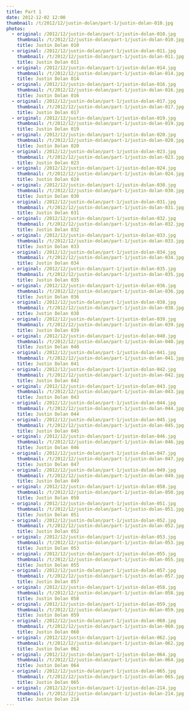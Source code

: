 ```yaml
---
title: Part 1
date: 2012-12-02 12:00
thumbnail: /t/2012/12/justin-dolan/part-1/justin-dolan-010.jpg
photos:
  - original: /2012/12/justin-dolan/part-1/justin-dolan-010.jpg
    thumbnail: /t/2012/12/justin-dolan/part-1/justin-dolan-010.jpg
    title: Justin Dolan 010
  - original: /2012/12/justin-dolan/part-1/justin-dolan-011.jpg
    thumbnail: /t/2012/12/justin-dolan/part-1/justin-dolan-011.jpg
    title: Justin Dolan 011
  - original: /2012/12/justin-dolan/part-1/justin-dolan-014.jpg
    thumbnail: /t/2012/12/justin-dolan/part-1/justin-dolan-014.jpg
    title: Justin Dolan 014
  - original: /2012/12/justin-dolan/part-1/justin-dolan-016.jpg
    thumbnail: /t/2012/12/justin-dolan/part-1/justin-dolan-016.jpg
    title: Justin Dolan 016
  - original: /2012/12/justin-dolan/part-1/justin-dolan-017.jpg
    thumbnail: /t/2012/12/justin-dolan/part-1/justin-dolan-017.jpg
    title: Justin Dolan 017
  - original: /2012/12/justin-dolan/part-1/justin-dolan-019.jpg
    thumbnail: /t/2012/12/justin-dolan/part-1/justin-dolan-019.jpg
    title: Justin Dolan 019
  - original: /2012/12/justin-dolan/part-1/justin-dolan-020.jpg
    thumbnail: /t/2012/12/justin-dolan/part-1/justin-dolan-020.jpg
    title: Justin Dolan 020
  - original: /2012/12/justin-dolan/part-1/justin-dolan-023.jpg
    thumbnail: /t/2012/12/justin-dolan/part-1/justin-dolan-023.jpg
    title: Justin Dolan 023
  - original: /2012/12/justin-dolan/part-1/justin-dolan-024.jpg
    thumbnail: /t/2012/12/justin-dolan/part-1/justin-dolan-024.jpg
    title: Justin Dolan 024
  - original: /2012/12/justin-dolan/part-1/justin-dolan-030.jpg
    thumbnail: /t/2012/12/justin-dolan/part-1/justin-dolan-030.jpg
    title: Justin Dolan 030
  - original: /2012/12/justin-dolan/part-1/justin-dolan-031.jpg
    thumbnail: /t/2012/12/justin-dolan/part-1/justin-dolan-031.jpg
    title: Justin Dolan 031
  - original: /2012/12/justin-dolan/part-1/justin-dolan-032.jpg
    thumbnail: /t/2012/12/justin-dolan/part-1/justin-dolan-032.jpg
    title: Justin Dolan 032
  - original: /2012/12/justin-dolan/part-1/justin-dolan-033.jpg
    thumbnail: /t/2012/12/justin-dolan/part-1/justin-dolan-033.jpg
    title: Justin Dolan 033
  - original: /2012/12/justin-dolan/part-1/justin-dolan-034.jpg
    thumbnail: /t/2012/12/justin-dolan/part-1/justin-dolan-034.jpg
    title: Justin Dolan 034
  - original: /2012/12/justin-dolan/part-1/justin-dolan-035.jpg
    thumbnail: /t/2012/12/justin-dolan/part-1/justin-dolan-035.jpg
    title: Justin Dolan 035
  - original: /2012/12/justin-dolan/part-1/justin-dolan-036.jpg
    thumbnail: /t/2012/12/justin-dolan/part-1/justin-dolan-036.jpg
    title: Justin Dolan 036
  - original: /2012/12/justin-dolan/part-1/justin-dolan-038.jpg
    thumbnail: /t/2012/12/justin-dolan/part-1/justin-dolan-038.jpg
    title: Justin Dolan 038
  - original: /2012/12/justin-dolan/part-1/justin-dolan-039.jpg
    thumbnail: /t/2012/12/justin-dolan/part-1/justin-dolan-039.jpg
    title: Justin Dolan 039
  - original: /2012/12/justin-dolan/part-1/justin-dolan-040.jpg
    thumbnail: /t/2012/12/justin-dolan/part-1/justin-dolan-040.jpg
    title: Justin Dolan 040
  - original: /2012/12/justin-dolan/part-1/justin-dolan-041.jpg
    thumbnail: /t/2012/12/justin-dolan/part-1/justin-dolan-041.jpg
    title: Justin Dolan 041
  - original: /2012/12/justin-dolan/part-1/justin-dolan-042.jpg
    thumbnail: /t/2012/12/justin-dolan/part-1/justin-dolan-042.jpg
    title: Justin Dolan 042
  - original: /2012/12/justin-dolan/part-1/justin-dolan-043.jpg
    thumbnail: /t/2012/12/justin-dolan/part-1/justin-dolan-043.jpg
    title: Justin Dolan 043
  - original: /2012/12/justin-dolan/part-1/justin-dolan-044.jpg
    thumbnail: /t/2012/12/justin-dolan/part-1/justin-dolan-044.jpg
    title: Justin Dolan 044
  - original: /2012/12/justin-dolan/part-1/justin-dolan-045.jpg
    thumbnail: /t/2012/12/justin-dolan/part-1/justin-dolan-045.jpg
    title: Justin Dolan 045
  - original: /2012/12/justin-dolan/part-1/justin-dolan-046.jpg
    thumbnail: /t/2012/12/justin-dolan/part-1/justin-dolan-046.jpg
    title: Justin Dolan 046
  - original: /2012/12/justin-dolan/part-1/justin-dolan-047.jpg
    thumbnail: /t/2012/12/justin-dolan/part-1/justin-dolan-047.jpg
    title: Justin Dolan 047
  - original: /2012/12/justin-dolan/part-1/justin-dolan-049.jpg
    thumbnail: /t/2012/12/justin-dolan/part-1/justin-dolan-049.jpg
    title: Justin Dolan 049
  - original: /2012/12/justin-dolan/part-1/justin-dolan-050.jpg
    thumbnail: /t/2012/12/justin-dolan/part-1/justin-dolan-050.jpg
    title: Justin Dolan 050
  - original: /2012/12/justin-dolan/part-1/justin-dolan-051.jpg
    thumbnail: /t/2012/12/justin-dolan/part-1/justin-dolan-051.jpg
    title: Justin Dolan 051
  - original: /2012/12/justin-dolan/part-1/justin-dolan-052.jpg
    thumbnail: /t/2012/12/justin-dolan/part-1/justin-dolan-052.jpg
    title: Justin Dolan 052
  - original: /2012/12/justin-dolan/part-1/justin-dolan-053.jpg
    thumbnail: /t/2012/12/justin-dolan/part-1/justin-dolan-053.jpg
    title: Justin Dolan 053
  - original: /2012/12/justin-dolan/part-1/justin-dolan-055.jpg
    thumbnail: /t/2012/12/justin-dolan/part-1/justin-dolan-055.jpg
    title: Justin Dolan 055
  - original: /2012/12/justin-dolan/part-1/justin-dolan-057.jpg
    thumbnail: /t/2012/12/justin-dolan/part-1/justin-dolan-057.jpg
    title: Justin Dolan 057
  - original: /2012/12/justin-dolan/part-1/justin-dolan-058.jpg
    thumbnail: /t/2012/12/justin-dolan/part-1/justin-dolan-058.jpg
    title: Justin Dolan 058
  - original: /2012/12/justin-dolan/part-1/justin-dolan-059.jpg
    thumbnail: /t/2012/12/justin-dolan/part-1/justin-dolan-059.jpg
    title: Justin Dolan 059
  - original: /2012/12/justin-dolan/part-1/justin-dolan-060.jpg
    thumbnail: /t/2012/12/justin-dolan/part-1/justin-dolan-060.jpg
    title: Justin Dolan 060
  - original: /2012/12/justin-dolan/part-1/justin-dolan-062.jpg
    thumbnail: /t/2012/12/justin-dolan/part-1/justin-dolan-062.jpg
    title: Justin Dolan 062
  - original: /2012/12/justin-dolan/part-1/justin-dolan-064.jpg
    thumbnail: /t/2012/12/justin-dolan/part-1/justin-dolan-064.jpg
    title: Justin Dolan 064
  - original: /2012/12/justin-dolan/part-1/justin-dolan-065.jpg
    thumbnail: /t/2012/12/justin-dolan/part-1/justin-dolan-065.jpg
    title: Justin Dolan 065
  - original: /2012/12/justin-dolan/part-1/justin-dolan-214.jpg
    thumbnail: /t/2012/12/justin-dolan/part-1/justin-dolan-214.jpg
    title: Justin Dolan 214
---
```

